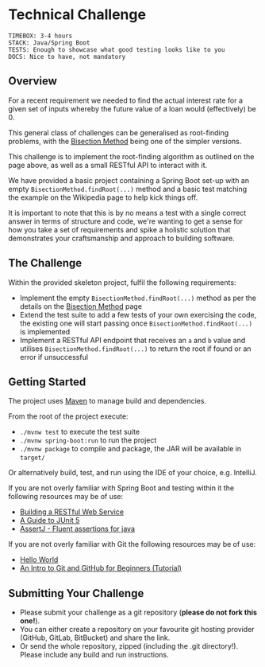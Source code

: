 # Technical Challenge

```
TIMEBOX: 3-4 hours
STACK: Java/Spring Boot
TESTS: Enough to showcase what good testing looks like to you
DOCS: Nice to have, not mandatory
```

## Overview

For a recent requirement we needed to find the actual interest rate for a given set of inputs whereby the future value
of a loan would (effectively) be 0.

This general class of challenges can be generalised as root-finding problems, with
the [Bisection Method](https://en.wikipedia.org/wiki/Bisection_method)
being one of the simpler versions.

This challenge is to implement the root-finding algorithm as outlined on the page above, as well as a small RESTful API
to interact with it.

We have provided a basic project containing a Spring Boot set-up with an empty `BisectionMethod.findRoot(...)` method
and a basic test matching the example on the Wikipedia page to help kick things off.

It is important to note that this is by no means a test with a single correct answer in terms of structure and code,
we're wanting to get a sense for how you take a set of requirements and spike a holistic solution that demonstrates your
craftsmanship and approach to building software.

## The Challenge

Within the provided skeleton project, fulfil the following requirements:

- Implement the empty `BisectionMethod.findRoot(...)` method as per the details on
  the [Bisection Method](https://en.wikipedia.org/wiki/Bisection_method) page
- Extend the test suite to add a few tests of your own exercising the code, the existing one will start passing once
  `BisectionMethod.findRoot(...)` is implemented
- Implement a RESTful API endpoint that receives an `a` and `b` value and utilises
  `BisectionMethod.findRoot(...)` to return the root if found or an error if unsuccessful

## Getting Started

The project uses [Maven](https://maven.apache.org/) to manage build and dependencies.

From the root of the project execute:

- `./mvnw test` to execute the test suite
- `./mvnw spring-boot:run` to run the project
- `./mvnw package` to compile and package, the JAR will be available in `target/`

Or alternatively build, test, and run using the IDE of your choice, e.g. IntelliJ.

If you are not overly familiar with Spring Boot and testing within it the following resources may be of use:

- [Building a RESTful Web Service](https://spring.io/guides/gs/rest-service/)
- [A Guide to JUnit 5](https://www.baeldung.com/junit-5)
- [AssertJ - Fluent assertions for java](https://assertj.github.io/doc/)

If you are not overly familiar with Git the following resources may be of use:

- [Hello World](https://guides.github.com/activities/hello-world/)
- [An Intro to Git and GitHub for Beginners (Tutorial)](https://product.hubspot.com/blog/git-and-github-tutorial-for-beginners)

## Submitting Your Challenge

- Please submit your challenge as a git repository (**please do not fork this one!**).
- You can either create a repository on your favourite git hosting provider (GitHub, GitLab, BitBucket) and share the
  link.
- Or send the whole repository, zipped (including the .git directory!). Please include any build and run instructions.
